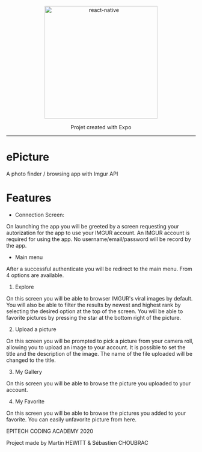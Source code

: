 <p align="center">
  <img alt="react-native" src="./assets/expo.png" width="300">
</p>
<p align="center">
  Projet created with Expo
</p>

---

# ePicture
A photo finder / browsing app with Imgur API


# Features
- Connection Screen:

On launching the app you will be greeted by a screen requesting your autorization for the app to use your IMGUR account. An IMGUR account is required for using the app. No username/email/password will be record by the app.



- Main menu

After a successful authenticate you will be redirect to the main menu. From 4 options are available.


1. Explore

On this screen you will be able to browser IMGUR's viral images by default. You will also be able to filter the results by newest and highest rank by selecting the desired option at the top of the screen. You will be able to favorite pictures by pressing the star at the bottom right of the picture.

2. Upload a picture

On this screen you will be prompted to pick a picture from your camera roll, allowing you to upload an image to your account. It is possible to set the title and the description of the image. The name of the file uploaded will be changed to the title.

3. My Gallery

On this screen you will be able to browse the picture you uploaded to your account.

4. My Favorite

On this screen you will be able to browse the pictures you added to your favorite. You can easily unfavorite picture from here.



EPITECH CODING ACADEMY 2020

Project made by Martin HEWITT & Sébastien CHOUBRAC
